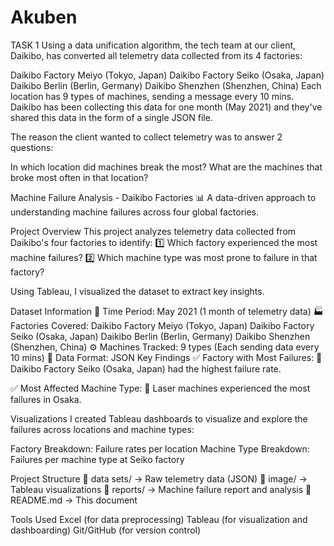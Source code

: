 # Akuben


TASK 1
Using a data unification algorithm, the tech team at our client, Daikibo, has converted all telemetry data collected from its 4 factories:

Daikibo Factory Meiyo (Tokyo, Japan)
Daikibo Factory Seiko (Osaka, Japan)
Daikibo Berlin (Berlin, Germany)
Daikibo Shenzhen (Shenzhen, China)
Each location has 9 types of machines, sending a message every 10 mins. Daikibo has been collecting this data for one month (May 2021) and they've shared this data in the form of a single JSON file.

The reason the client wanted to collect telemetry was to answer 2 questions:

In which location did machines break the most?
What are the machines that broke most often in that location?


Machine Failure Analysis - Daikibo Factories
📊 A data-driven approach to understanding machine failures across four global factories.

Project Overview
This project analyzes telemetry data collected from Daikibo's four factories to identify:
1️⃣ Which factory experienced the most machine failures?
2️⃣ Which machine type was most prone to failure in that factory?

Using Tableau, I visualized the dataset to extract key insights.

Dataset Information
📅 Time Period: May 2021 (1 month of telemetry data)
🏭 Factories Covered:
Daikibo Factory Meiyo (Tokyo, Japan)
Daikibo Factory Seiko (Osaka, Japan)
Daikibo Berlin (Berlin, Germany)
Daikibo Shenzhen (Shenzhen, China)
⚙️ Machines Tracked: 9 types (Each sending data every 10 mins)
📁 Data Format: JSON
Key Findings
✅ Factory with Most Failures:
🔹 Daikibo Factory Seiko (Osaka, Japan) had the highest failure rate.

✅ Most Affected Machine Type:
🔹 Laser machines experienced the most failures in Osaka.

Visualizations
I created Tableau dashboards to visualize and explore the failures across locations and machine types:

Factory Breakdown: Failure rates per location
Machine Type Breakdown: Failures per machine type at Seiko factory

Project Structure
📂 data sets/ → Raw telemetry data (JSON)
📂 image/ → Tableau visualizations
📂 reports/ → Machine failure report and analysis
📄 README.md → This document

Tools Used
Excel (for data preprocessing)
Tableau (for visualization and dashboarding)
Git/GitHub (for version control)
